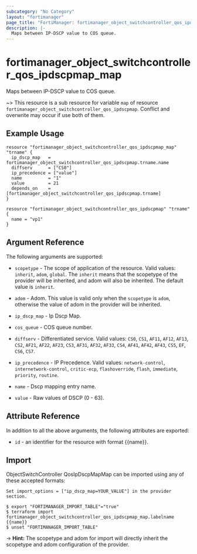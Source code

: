 ```yaml
---
subcategory: "No Category"
layout: "fortimanager"
page_title: "FortiManager: fortimanager_object_switchcontroller_qos_ipdscpmap_map"
description: |-
  Maps between IP-DSCP value to COS queue.
---
```


# fortimanager_object_switchcontroller_qos_ipdscpmap_map
Maps between IP-DSCP value to COS queue.

~> This resource is a sub resource for variable `map` of resource `fortimanager_object_switchcontroller_qos_ipdscpmap`. Conflict and overwrite may occur if use both of them.



## Example Usage

```hcl
resource "fortimanager_object_switchcontroller_qos_ipdscpmap_map" "trname" {
  ip_dscp_map   = fortimanager_object_switchcontroller_qos_ipdscpmap.trname.name
  diffserv      = ["CS0"]
  ip_precedence = ["value"]
  name          = "1"
  value         = 21
  depends_on    = [fortimanager_object_switchcontroller_qos_ipdscpmap.trname]
}

resource "fortimanager_object_switchcontroller_qos_ipdscpmap" "trname" {
  name = "vp1"
}
```

## Argument Reference


The following arguments are supported:

* `scopetype` - The scope of application of the resource. Valid values: `inherit`, `adom`, `global`. The `inherit` means that the scopetype of the provider will be inherited, and adom will also be inherited. The default value is `inherit`.
* `adom` - Adom. This value is valid only when the `scopetype` is `adom`, otherwise the value of adom in the provider will be inherited.
* `ip_dscp_map` - Ip Dscp Map.

* `cos_queue` - COS queue number.
* `diffserv` - Differentiated service. Valid values: `CS0`, `CS1`, `AF11`, `AF12`, `AF13`, `CS2`, `AF21`, `AF22`, `AF23`, `CS3`, `AF31`, `AF32`, `AF33`, `CS4`, `AF41`, `AF42`, `AF43`, `CS5`, `EF`, `CS6`, `CS7`.

* `ip_precedence` - IP Precedence. Valid values: `network-control`, `internetwork-control`, `critic-ecp`, `flashoverride`, `flash`, `immediate`, `priority`, `routine`.

* `name` - Dscp mapping entry name.
* `value` - Raw values of DSCP (0 - 63).


## Attribute Reference

In addition to all the above arguments, the following attributes are exported:
* `id` - an identifier for the resource with format {{name}}.

## Import

ObjectSwitchController QosIpDscpMapMap can be imported using any of these accepted formats:
```
Set import_options = ["ip_dscp_map=YOUR_VALUE"] in the provider section.

$ export "FORTIMANAGER_IMPORT_TABLE"="true"
$ terraform import fortimanager_object_switchcontroller_qos_ipdscpmap_map.labelname {{name}}
$ unset "FORTIMANAGER_IMPORT_TABLE"
```
-> **Hint:** The scopetype and adom for import will directly inherit the scopetype and adom configuration of the provider.
